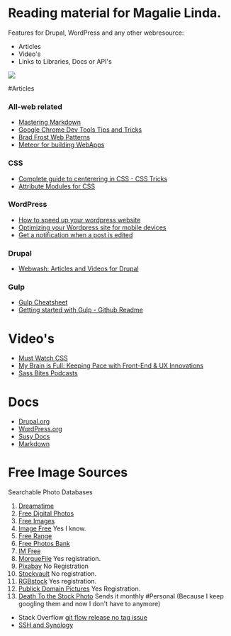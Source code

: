 # Reading material for Magalie Linda.
Features for Drupal, WordPress and any other webresource:
  * Articles
  * Video's
  * Links to Libraries, Docs or API's

  [![](http://img.shields.io/badge/follow%20on-Twitter-blue.svg)](http://twitter.com/magalielinda)

#Articles
### All-web related
  * [Mastering Markdown](https://guides.github.com/features/mastering-markdown/)
  * [Google Chrome Dev Tools Tips and Tricks](https://developer.chrome.com/devtools/docs/tips-and-tricks)
  * [Brad Frost Web Patterns](http://patternlab.io/)
  * [Meteor for building WebApps](https://www.meteor.com/)

### CSS
  * [Complete guide to centerering in CSS - CSS Tricks](http://css-tricks.com/centering-css-complete-guide/)
  * [Attribute Modules for CSS](http://amcss.github.io/)

### WordPress
  * [How to speed up your wordpress website](http://www.smashingmagazine.com/2014/06/25/how-to-speed-up-your-wordpress-website/)
  * [Optimizing your Wordpress site for mobile devices](http://premium.wpmudev.org/blog/6-steps-to-optimizing-your-wordpress-site-for-mobile-devices/)
  * [Get a notification when a post is edited](http://premium.wpmudev.org/blog/notifications-when-users-edit-wordpress-post/)

### Drupal
  * [Webwash: Articles and Videos for Drupal](http://webwash.net/articles)

### Gulp
  * [Gulp Cheatsheet](https://github.com/osscafe/gulp-cheatsheet)
  * [Getting started with Gulp - Github Readme](https://github.com/gulpjs/gulp/blob/master/docs/getting-started.md)


# Video's
  * [Must Watch CSS](https://github.com/AllThingsSmitty/must-watch-css)
  * [My Brain is Full: Keeping Pace with Front-End & UX Innovations](https://www.youtube.com/watch?v=A8fHYwAeNpA)
  * [Sass Bites Podcasts](https://www.youtube.com/channel/UCOFsG9Tbs7Aga9n7Smify0A)

# Docs
  * [Drupal.org](http://drupal.org)
  * [WordPress.org](http://WordPress.org)
  * [Susy Docs](http://susy.readthedocs.org/en/latest/)
  * [Markdown](http://daringfireball.net/projects/markdown/basics)

# Free Image Sources
Searchable Photo Databases
  1. [Dreamstime](http://www.dreamstime.com/free-images_pg1)
  2. [Free Digital Photos](http://www.freedigitalphotos.net/)
  3. [Free Images](http://www.freeimages.com/)
  4. [Image Free](http://www.imagefree.com/) Yes I know.
  5. [Free Range](http://freerangestock.com/)
  6. [Free Photos Bank](http://freephotosbank.com/)
  7. [IM Free](http://www.imcreator.com/free)
  8. [MorgueFile](http://morguefile.com/) Yes registration.
  9. [Pixabay](http://pixabay.com/) No Registration
  10. [Stockvault](http://www.stockvault.net/) No registration.
  11. [RGBstock](http://www.rgbstock.com/about) Yes registration.
  12. [Publick Domain Pictures](http://www.publicdomainpictures.net/) Yes Registration.
  13. [Death To the Stock Photo](http://join.deathtothestockphoto.com/) Sends it monthly
#Personal
(Because I keep googling them and now I don't have to anymore)
  * Stack Overflow [git flow release no tag issue](http://stackoverflow.com/questions/6500965/git-flow-fails-with-fatal-no-tag-message-tagging-failed-please-run-finish)
  * [SSH and Synology](http://techanic.net/2014/04/12/configuring_ssh_and_scp_sftp_on_dsm_5.0_for_synology_diskstations.html)


